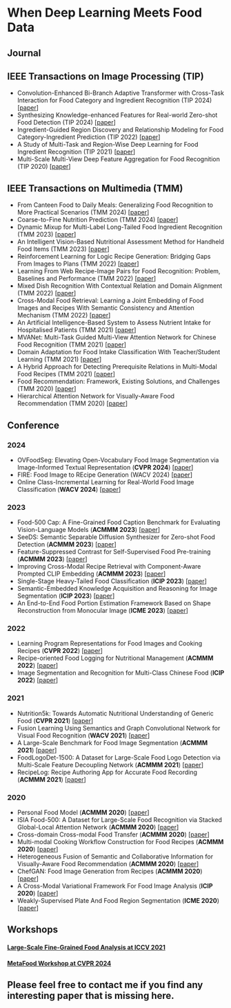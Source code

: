# When Deep Learning Meets Food Data
## Journal
## IEEE Transactions on Image Processing (TIP)
- <a name="todo"></a> Convolution-Enhanced Bi-Branch Adaptive Transformer with Cross-Task Interaction for Food Category and Ingredient Recognition (TIP 2024) [[paper](https://ieeexplore.ieee.org/abstract/document/10471331)]
- <a name="todo"></a> Synthesizing Knowledge-enhanced Features for Real-world Zero-shot Food Detection (TIP 2024) [[paper](https://ieeexplore.ieee.org/abstract/document/10423421)]
- <a name="todo"></a> Ingredient-Guided Region Discovery and Relationship Modeling for Food Category-Ingredient Prediction (TIP 2022) [[paper](https://ieeexplore.ieee.org/document/9846887)]
- <a name="todo"></a> A Study of Multi-Task and Region-Wise Deep Learning for Food Ingredient Recognition (TIP 2021) [[paper](https://ieeexplore.ieee.org/document/9305995)]
- <a name="todo"></a> Multi-Scale Multi-View Deep Feature Aggregation for Food Recognition (TIP 2020) [[paper](https://ieeexplore.ieee.org/document/8779586)]
## IEEE Transactions on Multimedia (TMM)
- <a name="todo"></a> From Canteen Food to Daily Meals: Generalizing Food Recognition to More Practical Scenarios (TMM 2024) [[paper](https://ieeexplore.ieee.org/document/10453509)]
- <a name="todo"></a> Coarse-to-Fine Nutrition Prediction (TMM 2024) [[paper](https://ieeexplore.ieee.org/document/10246427)]
- <a name="todo"></a> Dynamic Mixup for Multi-Label Long-Tailed Food Ingredient Recognition (TMM 2023) [[paper](https://ieeexplore.ieee.org/document/9794570)]
- <a name="todo"></a> An Intelligent Vision-Based Nutritional Assessment Method for Handheld Food Items (TMM 2023) [[paper](https://ieeexplore.ieee.org/document/9861722)]
- <a name="todo"></a> Reinforcement Learning for Logic Recipe Generation: Bridging Gaps From Images to Plans (TMM 2022) [[paper](https://ieeexplore.ieee.org/document/9318510)]
- <a name="todo"></a> Learning From Web Recipe-Image Pairs for Food Recognition: Problem, Baselines and Performance (TMM 2022) [[paper](https://ieeexplore.ieee.org/document/9594708)]
- <a name="todo"></a> Mixed Dish Recognition With Contextual Relation and Domain Alignment (TMM 2022) [[paper](https://ieeexplore.ieee.org/document/9411739)]
- <a name="todo"></a> Cross-Modal Food Retrieval: Learning a Joint Embedding of Food Images and Recipes With Semantic Consistency and Attention Mechanism (TMM 2022) [[paper](https://ieeexplore.ieee.org/document/9439970)]
- <a name="todo"></a> An Artificial Intelligence-Based System to Assess Nutrient Intake for Hospitalised Patients (TMM 2021) [[paper](https://ieeexplore.ieee.org/document/9091215)]
- <a name="todo"></a> MVANet: Multi-Task Guided Multi-View Attention Network for Chinese Food Recognition (TMM 2021) [[paper](https://ieeexplore.ieee.org/document/9214438)]
- <a name="todo"></a> Domain Adaptation for Food Intake Classification With Teacher/Student Learning (TMM 2021) [[paper](https://ieeexplore.ieee.org/document/9261115)]
- <a name="todo"></a> A Hybrid Approach for Detecting Prerequisite Relations in Multi-Modal Food Recipes (TMM 2021) [[paper](https://ieeexplore.ieee.org/document/9288707)]
- <a name="todo"></a> Food Recommendation: Framework, Existing Solutions, and Challenges (TMM 2020) [[paper](https://ieeexplore.ieee.org/document/8930090)]
- <a name="todo"></a> Hierarchical Attention Network for Visually-Aware Food Recommendation (TMM 2020) [[paper](https://ieeexplore.ieee.org/document/8859291)]
## Conference 

### 2024
- <a name="todo"></a> OVFoodSeg: Elevating Open-Vocabulary Food Image Segmentation via Image-Informed Textual Representation (**CVPR 2024**) [[paper](https://arxiv.org/abs/2404.01409)]
- <a name="todo"></a> FIRE: Food Image to REcipe Generation (WACV 2024) [[paper](https://openaccess.thecvf.com/content/WACV2024/html/Chhikara_FIRE_Food_Image_to_REcipe_Generation_WACV_2024_paper.html)]
- <a name="todo"></a> Online Class-Incremental Learning for Real-World Food Image Classification (**WACV 2024**) [[paper](https://arxiv.org/abs/2301.05246)]
### 2023
- <a name="todo"></a> Food-500 Cap: A Fine-Grained Food Caption Benchmark for Evaluating Vision-Language Models (**ACMMM 2023**) [[paper](https://dl.acm.org/doi/10.1145/3581783.3611994)]
- <a name="todo"></a> SeeDS: Semantic Separable Diffusion Synthesizer for Zero-shot Food Detection (**ACMMM 2023**) [[paper](https://dl.acm.org/doi/10.1145/3581783.3612661)]
- <a name="todo"></a> Feature-Suppressed Contrast for Self-Supervised Food Pre-training (**ACMMM 2023**) [[paper](https://dl.acm.org/doi/10.1145/3581783.3613756)]
- <a name="todo"></a> Improving Cross-Modal Recipe Retrieval with Component-Aware Prompted CLIP Embedding (**ACMMM 2023**) [[paper](https://dl.acm.org/doi/10.1145/3581783.3612193)]
- <a name="todo"></a> Single-Stage Heavy-Tailed Food Classification (**ICIP 2023**) [[paper](https://ieeexplore.ieee.org/document/10222925)]
- <a name="todo"></a> Semantic-Embedded Knowledge Acquisition and Reasoning for Image Segmentation (**ICIP 2023**) [[paper](https://ieeexplore.ieee.org/document/10222400)]
- <a name="todo"></a> An End-to-End Food Portion Estimation Framework Based on Shape Reconstruction from Monocular Image (**ICME 2023**) [[paper](https://ieeexplore.ieee.org/document/10220023)]
### 2022
- <a name="todo"></a> Learning Program Representations for Food Images and Cooking Recipes (**CVPR 2022**) [[paper](https://openaccess.thecvf.com/content/CVPR2022/html/Papadopoulos_Learning_Program_Representations_for_Food_Images_and_Cooking_Recipes_CVPR_2022_paper.html)]
- <a name="todo"></a> Recipe-oriented Food Logging for Nutritional Management (**ACMMM 2022**) [[paper](https://dl.acm.org/doi/10.1145/3503161.3549203)]
- <a name="todo"></a> Image Segmentation and Recognition for Multi-Class Chinese Food (**ICIP 2022**) [[paper](https://ieeexplore.ieee.org/document/9898001)]
### 2021
- <a name="todo"></a> Nutrition5k: Towards Automatic Nutritional Understanding of Generic Food (**CVPR 2021**) [[paper](https://openaccess.thecvf.com/content/CVPR2021/html/Thames_Nutrition5k_Towards_Automatic_Nutritional_Understanding_of_Generic_Food_CVPR_2021_paper.html)]
- <a name="todo"></a> Fusion Learning Using Semantics and Graph Convolutional Network for Visual Food Recognition (**WACV 2021**) [[paper](https://openaccess.thecvf.com/content/WACV2021/html/Zhao_Fusion_Learning_Using_Semantics_and_Graph_Convolutional_Network_for_Visual_WACV_2021_paper.html)]
- <a name="todo"></a> A Large-Scale Benchmark for Food Image Segmentation (**ACMMM 2021**) [[paper](https://dl.acm.org/doi/10.1145/3474085.3475201)]
- <a name="todo"></a> FoodLogoDet-1500: A Dataset for Large-Scale Food Logo Detection via Multi-Scale Feature Decoupling Network (**ACMMM 2021**) [[paper](https://dl.acm.org/doi/10.1145/3474085.3475289)]
- <a name="todo"></a> RecipeLog: Recipe Authoring App for Accurate Food Recording (**ACMMM 2021**) [[paper](https://dl.acm.org/doi/10.1145/3474085.3478563)]
### 2020
- <a name="todo"></a> Personal Food Model (**ACMMM 2020**) [[paper](https://dl.acm.org/doi/10.1145/3394171.3414691)]
- <a name="todo"></a> ISIA Food-500: A Dataset for Large-Scale Food Recognition via Stacked Global-Local Attention Network (**ACMMM 2020**) [[paper](https://dl.acm.org/doi/10.1145/3394171.3414031)]
- <a name="todo"></a> Cross-domain Cross-modal Food Transfer (**ACMMM 2020**) [[paper](https://dl.acm.org/doi/10.1145/3394171.3413809)]
- <a name="todo"></a> Multi-modal Cooking Workflow Construction for Food Recipes (**ACMMM 2020**) [[paper](https://dl.acm.org/doi/10.1145/3394171.3413765)]
- <a name="todo"></a> Heterogeneous Fusion of Semantic and Collaborative Information for Visually-Aware Food Recommendation (**ACMMM 2020**) [[paper](https://dl.acm.org/doi/10.1145/3394171.3413598)]
- <a name="todo"></a> ChefGAN: Food Image Generation from Recipes (**ACMMM 2020**) [[paper](https://dl.acm.org/doi/10.1145/3394171.3413636)]
- <a name="todo"></a> A Cross-Modal Variational Framework For Food Image Analysis (**ICIP 2020**) [[paper](https://ieeexplore.ieee.org/document/9190758)]
- <a name="todo"></a> Weakly-Supervised Plate And Food Region Segmentation (**ICME 2020**) [[paper](https://ieeexplore.ieee.org/document/9102748)]

## Workshops
#### [Large-Scale Fine-Grained Food Analysis at ICCV 2021](https://foodai-workshop.meituan.com/foodai2021.html#index)
#### [MetaFood Workshop at CVPR 2024](https://sites.google.com/view/cvpr-metafood-2024)

## Please feel free to contact me if you find any interesting paper that is missing here.

